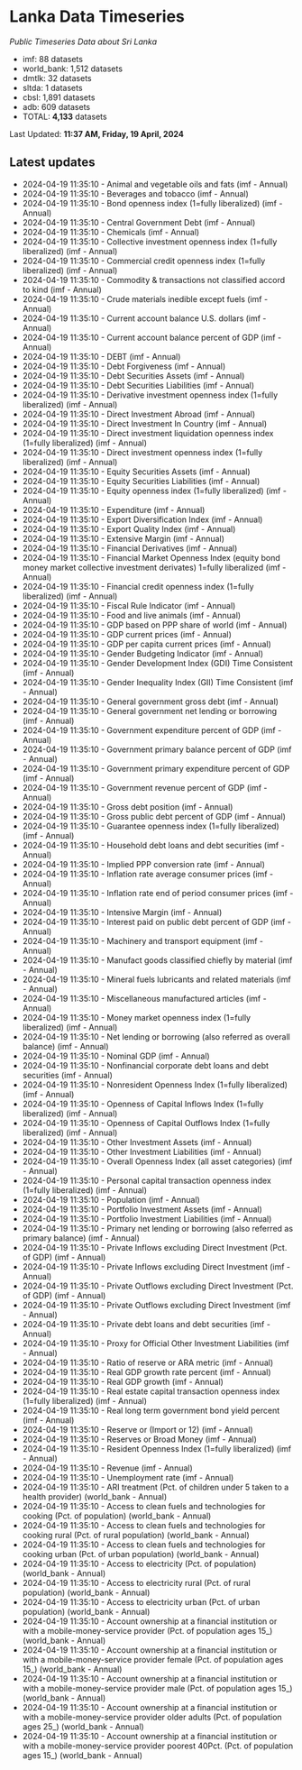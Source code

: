 # Lanka Data Timeseries
*Public Timeseries Data about Sri Lanka*

* imf: 88 datasets
* world_bank: 1,512 datasets
* dmtlk: 32 datasets
* sltda: 1 datasets
* cbsl: 1,891 datasets
* adb: 609 datasets
* TOTAL: **4,133** datasets

Last Updated: **11:37 AM, Friday, 19 April, 2024**

## Latest updates

* 2024-04-19 11:35:10 - Animal and vegetable oils and fats (imf - Annual)
* 2024-04-19 11:35:10 - Beverages and tobacco (imf - Annual)
* 2024-04-19 11:35:10 - Bond openness index (1=fully liberalized) (imf - Annual)
* 2024-04-19 11:35:10 - Central Government Debt (imf - Annual)
* 2024-04-19 11:35:10 - Chemicals (imf - Annual)
* 2024-04-19 11:35:10 - Collective investment openness index (1=fully liberalized) (imf - Annual)
* 2024-04-19 11:35:10 - Commercial credit openness index (1=fully liberalized) (imf - Annual)
* 2024-04-19 11:35:10 - Commodity & transactions not classified accord to kind (imf - Annual)
* 2024-04-19 11:35:10 - Crude materials inedible except fuels (imf - Annual)
* 2024-04-19 11:35:10 - Current account balance U.S. dollars (imf - Annual)
* 2024-04-19 11:35:10 - Current account balance percent of GDP (imf - Annual)
* 2024-04-19 11:35:10 - DEBT (imf - Annual)
* 2024-04-19 11:35:10 - Debt Forgiveness (imf - Annual)
* 2024-04-19 11:35:10 - Debt Securities Assets (imf - Annual)
* 2024-04-19 11:35:10 - Debt Securities Liabilities (imf - Annual)
* 2024-04-19 11:35:10 - Derivative investment openness index (1=fully liberalized) (imf - Annual)
* 2024-04-19 11:35:10 - Direct Investment Abroad (imf - Annual)
* 2024-04-19 11:35:10 - Direct Investment In Country (imf - Annual)
* 2024-04-19 11:35:10 - Direct investment liquidation openness index (1=fully liberalized) (imf - Annual)
* 2024-04-19 11:35:10 - Direct investment openness index (1=fully liberalized) (imf - Annual)
* 2024-04-19 11:35:10 - Equity Securities Assets (imf - Annual)
* 2024-04-19 11:35:10 - Equity Securities Liabilities (imf - Annual)
* 2024-04-19 11:35:10 - Equity openness index (1=fully liberalized) (imf - Annual)
* 2024-04-19 11:35:10 - Expenditure (imf - Annual)
* 2024-04-19 11:35:10 - Export Diversification Index (imf - Annual)
* 2024-04-19 11:35:10 - Export Quality Index (imf - Annual)
* 2024-04-19 11:35:10 - Extensive Margin (imf - Annual)
* 2024-04-19 11:35:10 - Financial Derivatives (imf - Annual)
* 2024-04-19 11:35:10 - Financial Market Openness Index (equity bond money market collective investment derivates) 1=fully liberalized (imf - Annual)
* 2024-04-19 11:35:10 - Financial credit openness index (1=fully liberalized) (imf - Annual)
* 2024-04-19 11:35:10 - Fiscal Rule Indicator (imf - Annual)
* 2024-04-19 11:35:10 - Food and live animals (imf - Annual)
* 2024-04-19 11:35:10 - GDP based on PPP share of world (imf - Annual)
* 2024-04-19 11:35:10 - GDP current prices (imf - Annual)
* 2024-04-19 11:35:10 - GDP per capita current prices (imf - Annual)
* 2024-04-19 11:35:10 - Gender Budgeting Indicator (imf - Annual)
* 2024-04-19 11:35:10 - Gender Development Index (GDI) Time Consistent (imf - Annual)
* 2024-04-19 11:35:10 - Gender Inequality Index (GII) Time Consistent (imf - Annual)
* 2024-04-19 11:35:10 - General government gross debt (imf - Annual)
* 2024-04-19 11:35:10 - General government net lending or borrowing (imf - Annual)
* 2024-04-19 11:35:10 - Government expenditure percent of GDP (imf - Annual)
* 2024-04-19 11:35:10 - Government primary balance percent of GDP (imf - Annual)
* 2024-04-19 11:35:10 - Government primary expenditure percent of GDP (imf - Annual)
* 2024-04-19 11:35:10 - Government revenue percent of GDP (imf - Annual)
* 2024-04-19 11:35:10 - Gross debt position (imf - Annual)
* 2024-04-19 11:35:10 - Gross public debt percent of GDP (imf - Annual)
* 2024-04-19 11:35:10 - Guarantee openness index (1=fully liberalized) (imf - Annual)
* 2024-04-19 11:35:10 - Household debt loans and debt securities (imf - Annual)
* 2024-04-19 11:35:10 - Implied PPP conversion rate (imf - Annual)
* 2024-04-19 11:35:10 - Inflation rate average consumer prices (imf - Annual)
* 2024-04-19 11:35:10 - Inflation rate end of period consumer prices (imf - Annual)
* 2024-04-19 11:35:10 - Intensive Margin (imf - Annual)
* 2024-04-19 11:35:10 - Interest paid on public debt percent of GDP (imf - Annual)
* 2024-04-19 11:35:10 - Machinery and transport equipment (imf - Annual)
* 2024-04-19 11:35:10 - Manufact goods classified chiefly by material (imf - Annual)
* 2024-04-19 11:35:10 - Mineral fuels lubricants and related materials (imf - Annual)
* 2024-04-19 11:35:10 - Miscellaneous manufactured articles (imf - Annual)
* 2024-04-19 11:35:10 - Money market openness index (1=fully liberalized) (imf - Annual)
* 2024-04-19 11:35:10 - Net lending or borrowing (also referred as overall balance) (imf - Annual)
* 2024-04-19 11:35:10 - Nominal GDP (imf - Annual)
* 2024-04-19 11:35:10 - Nonfinancial corporate debt loans and debt securities (imf - Annual)
* 2024-04-19 11:35:10 - Nonresident Openness Index (1=fully liberalized) (imf - Annual)
* 2024-04-19 11:35:10 - Openness of Capital Inflows Index (1=fully liberalized) (imf - Annual)
* 2024-04-19 11:35:10 - Openness of Capital Outflows Index (1=fully liberalized) (imf - Annual)
* 2024-04-19 11:35:10 - Other Investment Assets (imf - Annual)
* 2024-04-19 11:35:10 - Other Investment Liabilities (imf - Annual)
* 2024-04-19 11:35:10 - Overall Openness Index (all asset categories) (imf - Annual)
* 2024-04-19 11:35:10 - Personal capital transaction openness index (1=fully liberalized) (imf - Annual)
* 2024-04-19 11:35:10 - Population (imf - Annual)
* 2024-04-19 11:35:10 - Portfolio Investment Assets (imf - Annual)
* 2024-04-19 11:35:10 - Portfolio Investment Liabilities (imf - Annual)
* 2024-04-19 11:35:10 - Primary net lending or borrowing (also referred as primary balance) (imf - Annual)
* 2024-04-19 11:35:10 - Private Inflows excluding Direct Investment (Pct. of GDP) (imf - Annual)
* 2024-04-19 11:35:10 - Private Inflows excluding Direct Investment (imf - Annual)
* 2024-04-19 11:35:10 - Private Outflows excluding Direct Investment (Pct. of GDP) (imf - Annual)
* 2024-04-19 11:35:10 - Private Outflows excluding Direct Investment (imf - Annual)
* 2024-04-19 11:35:10 - Private debt loans and debt securities (imf - Annual)
* 2024-04-19 11:35:10 - Proxy for Official Other Investment Liabilities (imf - Annual)
* 2024-04-19 11:35:10 - Ratio of reserve or ARA metric (imf - Annual)
* 2024-04-19 11:35:10 - Real GDP growth rate percent (imf - Annual)
* 2024-04-19 11:35:10 - Real GDP growth (imf - Annual)
* 2024-04-19 11:35:10 - Real estate capital transaction openness index (1=fully liberalized) (imf - Annual)
* 2024-04-19 11:35:10 - Real long term government bond yield percent (imf - Annual)
* 2024-04-19 11:35:10 - Reserve or (Import or 12) (imf - Annual)
* 2024-04-19 11:35:10 - Reserves or Broad Money (imf - Annual)
* 2024-04-19 11:35:10 - Resident Openness Index (1=fully liberalized) (imf - Annual)
* 2024-04-19 11:35:10 - Revenue (imf - Annual)
* 2024-04-19 11:35:10 - Unemployment rate (imf - Annual)
* 2024-04-19 11:35:10 - ARI treatment (Pct. of children under 5 taken to a health provider) (world_bank - Annual)
* 2024-04-19 11:35:10 - Access to clean fuels and technologies for cooking (Pct. of population) (world_bank - Annual)
* 2024-04-19 11:35:10 - Access to clean fuels and technologies for cooking rural (Pct. of rural population) (world_bank - Annual)
* 2024-04-19 11:35:10 - Access to clean fuels and technologies for cooking urban (Pct. of urban population) (world_bank - Annual)
* 2024-04-19 11:35:10 - Access to electricity (Pct. of population) (world_bank - Annual)
* 2024-04-19 11:35:10 - Access to electricity rural (Pct. of rural population) (world_bank - Annual)
* 2024-04-19 11:35:10 - Access to electricity urban (Pct. of urban population) (world_bank - Annual)
* 2024-04-19 11:35:10 - Account ownership at a financial institution or with a mobile-money-service provider (Pct. of population ages 15_) (world_bank - Annual)
* 2024-04-19 11:35:10 - Account ownership at a financial institution or with a mobile-money-service provider female (Pct. of population ages 15_) (world_bank - Annual)
* 2024-04-19 11:35:10 - Account ownership at a financial institution or with a mobile-money-service provider male (Pct. of population ages 15_) (world_bank - Annual)
* 2024-04-19 11:35:10 - Account ownership at a financial institution or with a mobile-money-service provider older adults (Pct. of population ages 25_) (world_bank - Annual)
* 2024-04-19 11:35:10 - Account ownership at a financial institution or with a mobile-money-service provider poorest 40Pct. (Pct. of population ages 15_) (world_bank - Annual)